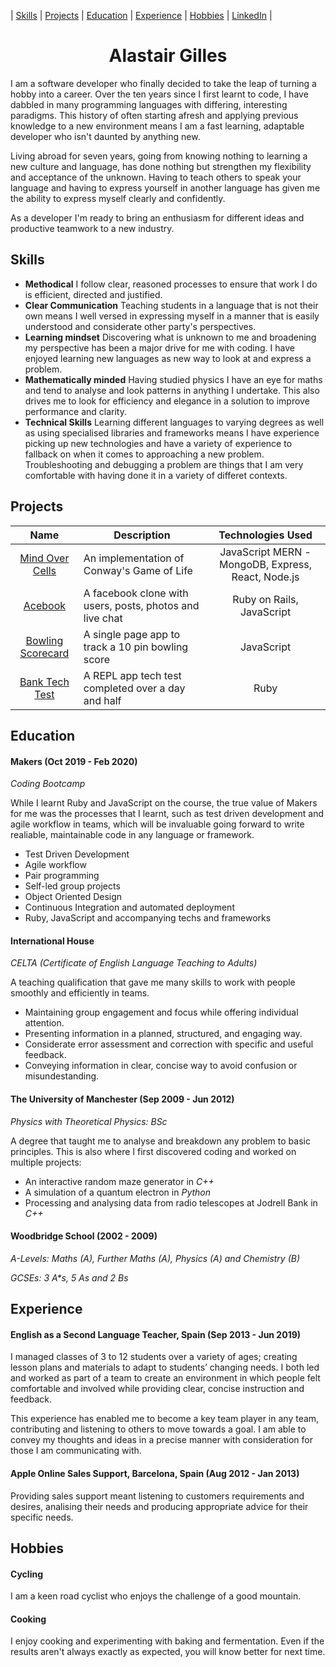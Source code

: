 | [Skills](#Skills) | [Projects](#Projects) | [Education](#Education) | [Experience](#Experience) | [Hobbies](#Hobbies) | [LinkedIn](https://www.linkedin.com/in/alastair-gilles-3a1761125/) |

<h1 align="center">
Alastair Gilles
</h1>

I am a software developer who finally decided to take the leap of turning a
hobby into a career. Over the ten years since I first learnt to code, I have
dabbled in many programming languages with differing, interesting paradigms.
This history of often starting afresh and applying previous knowledge to a new
environment means I am a fast learning, adaptable developer who isn't daunted
by anything new.

Living abroad for seven years, going from knowing nothing to learning a new culture
and language, has done nothing but strengthen my flexibility and acceptance of the
unknown. Having to teach others to speak your language and having to express
yourself in another language has given me the ability to express myself clearly
and confidently.

As a developer I'm ready to bring an enthusiasm for different ideas and 
productive teamwork to a new industry.

## Skills 

- **Methodical** I follow clear, reasoned processes to ensure that work I do
is efficient, directed and justified.
- **Clear Communication** Teaching students in a language that is not their own
means I well versed in expressing myself in a manner that is easily understood
and considerate other party's perspectives.
- **Learning mindset** Discovering what is unknown to me and broadening my
perspective has been a major drive for me with coding. I have enjoyed learning
new languages as new way to look at and express a problem.
- **Mathematically minded** Having studied physics I have an eye for maths and
tend to analyse and look patterns in anything I undertake. This also drives me
to look for efficiency and elegance in a solution to improve performance and
clarity.
- **Technical Skills** Learning different languages to varying degrees as well as
using specialised libraries and frameworks means I have experience picking up new
technologies and have a variety of experience to fallback on when it comes to
approaching a new problem. Troubleshooting and debugging a problem are things that
I am very comfortable with having done it in a variety of differet contexts.

## Projects

| Name | Description | Technologies Used |
|:----:|-------------|:-----------------:|
| [Mind Over Cells](https://github.com/Hyan18/the-css) | An implementation of Conway's Game of Life | JavaScript MERN - MongoDB, Express, React, Node.js | 
| [Acebook](https://github.com/ffgi-es/acebook_irrelevant_pests) | A facebook clone with users, posts, photos and live chat | Ruby on Rails, JavaScript |
| [Bowling Scorecard](https://github.com/ffgi-es/bowling-challenge) | A single page app to track a 10 pin bowling score | JavaScript |
| [Bank Tech Test](https://github.com/ffgi-es/bank_tech_test) | A REPL app tech test completed over a day and half | Ruby |

## Education

#### Makers (Oct 2019 - Feb 2020)

*Coding Bootcamp*

While I learnt Ruby and JavaScript on the course, the true value of Makers
for me was the processes that I learnt, such as test driven development and
agile workflow in teams, which will be invaluable going forward to write 
realiable, maintainable code in any language or framework.

- Test Driven Development
- Agile workflow
- Pair programming
- Self-led group projects
- Object Oriented Design
- Continuous Integration and automated deployment
- Ruby, JavaScript and accompanying techs and frameworks

#### International House

*CELTA (Certificate of English Language Teaching to Adults)*

A teaching qualification that gave me many skills to work with people smoothly
and efficiently in teams.

- Maintaining group engagement and focus while offering individual attention.
- Presenting information in a planned, structured, and engaging way.
- Considerate error assessment and correction with specific and useful feedback.
- Conveying information in clear, concise way to avoid confusion or misundestanding.

#### The University of Manchester (Sep 2009 - Jun 2012)

*Physics with Theoretical Physics: BSc*

A degree that taught me to analyse and breakdown any problem to basic principles. This
is also where I first discovered coding and worked on multiple projects:

- An interactive random maze generator in *C++*
- A simulation of a quantum electron in *Python*
- Processing and analysing data from radio telescopes at Jodrell Bank in *C++*

#### Woodbridge School (2002 - 2009)

*A-Levels: Maths (A), Further Maths (A), Physics (A) and Chemistry (B)*

*GCSEs: 3 A\*s, 5 As and 2 Bs*

## Experience

#### English as a Second Language Teacher, Spain (Sep 2013 - Jun 2019)

I managed classes of 3 to 12 students over a variety of ages;
creating lesson plans and materials to adapt to students’ changing needs.
I both led and worked as part of a team to create an environment in which
people felt comfortable and involved while providing clear, concise
instruction and feedback.

This experience has enabled me to become a key team player in any team,
contributing and listening to others to move towards a goal. I am able
to convey my thoughts and ideas in a precise manner with consideration
for those I am communicating with.

#### Apple Online Sales Support, Barcelona, Spain (Aug 2012 - Jan 2013)

Providing sales support meant listening to customers requirements and
desires, analising their needs and producing appropriate advice for their
specific needs.

## Hobbies

#### Cycling

I am a keen road cyclist who enjoys the challenge of a good mountain.

#### Cooking

I enjoy cooking and experimenting with baking and fermentation. Even
if the results aren't always exactly as expected, you will know
better for next time.
